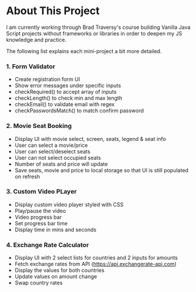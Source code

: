 # About This Project 
I am currently working through Brad Traversy's course building Vanilla Java Script projects without frameworks or libraries in order to deepen my JS knowledge and practice.

The following list explains each mini-project a bit more detailed.


### 1. Form Validator 
* Create registration form UI 
* Show error messages under specific inputs
* checkRequired() to accept array of inputs
* checkLength() to check min and max length
* checkEmail() to validate email with regex
* checkPasswordsMatch() to match confirm password

### 2. Movie Seat Booking 
* Display UI with movie select, screen, seats, legend & seat info
* User can select a movie/price
* User can select/deselect seats
* User can not select occupied seats
* Number of seats and price will update
* Save seats, movie and price to local storage so that UI is still populated on refresh

### 3. Custom Video PLayer
* Display custom video player styled with CSS
* Play/pause the video
* Video progress bar
* Set progress bar time
* Display time in mins and seconds

### 4. Exchange Rate Calculator 
* Display UI with 2 select lists for countries and 2 inputs for amounts
* Fetch exchange rates from API (https://api.exchangerate-api.com)
* Display the values for both countries
* Update values on amount change
* Swap country rates
